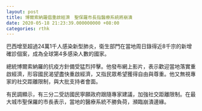```yaml
---
layout: post
title: 博爾索納羅倡重啟經濟　聖保羅市長指醫療系統將崩潰
date: 2020-05-18 21:23:39.000000000 +08:00
categories: rthk
---
```


巴西增至超過24萬1千人感染新型肺炎，衛生部門在當地周日錄得近8千宗的新增確診個案，成為全球第4多感染人數的國家。

總統博爾索納羅的抗疫方針備受猛烈抨擊。他發布網上影片，表示歡迎當地落實重啟經濟，形容國民渴望盡快重啟經濟，又指民眾希望獲得自由與尊重。他又無視專家的社交距離限制，與大批支持者會面。

有民調顯示，有三分二受訪國民寧願政府跟隨專家建議，加強社交距離限制。在最大城市聖保羅的市長表示，當地的醫療系統不勝負荷，瀕臨崩潰邊緣。
